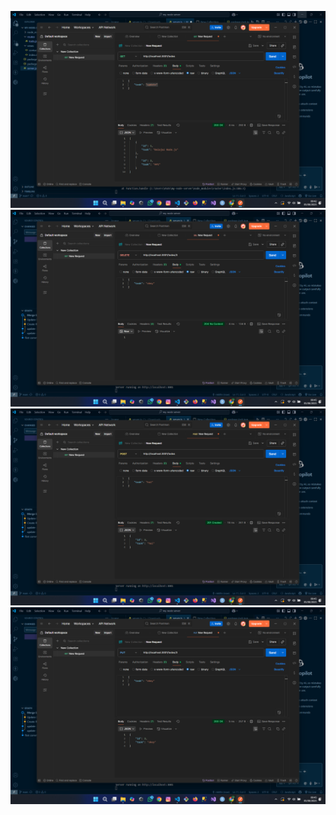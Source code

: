 ![alt text](<Screenshot 2025-08-05 094218.png>)
![alt text](<Screenshot 2025-08-05 094542.png>) 
![alt text](<Screenshot 2025-08-05 094510.png>) 
![alt text](<Screenshot 2025-08-05 094530.png>)